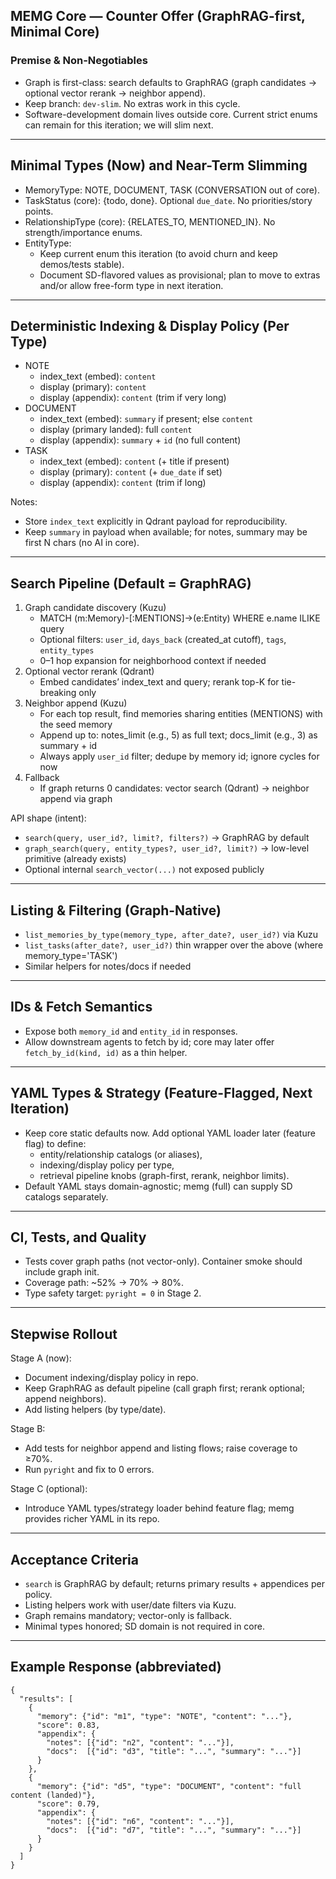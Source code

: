 ## MEMG Core — Counter Offer (GraphRAG-first, Minimal Core)

### Premise & Non‑Negotiables
- Graph is first-class: search defaults to GraphRAG (graph candidates → optional vector rerank → neighbor append).
- Keep branch: `dev-slim`. No extras work in this cycle.
- Software-development domain lives outside core. Current strict enums can remain for this iteration; we will slim next.

---

## Minimal Types (Now) and Near-Term Slimming
- MemoryType: NOTE, DOCUMENT, TASK (CONVERSATION out of core).
- TaskStatus (core): {todo, done}. Optional `due_date`. No priorities/story points.
- RelationshipType (core): {RELATES_TO, MENTIONED_IN}. No strength/importance enums.
- EntityType:
  - Keep current enum this iteration (to avoid churn and keep demos/tests stable).
  - Document SD-flavored values as provisional; plan to move to extras and/or allow free-form type in next iteration.

---

## Deterministic Indexing & Display Policy (Per Type)
- NOTE
  - index_text (embed): `content`
  - display (primary): `content`
  - display (appendix): `content` (trim if very long)
- DOCUMENT
  - index_text (embed): `summary` if present; else `content`
  - display (primary landed): full `content`
  - display (appendix): `summary` + `id` (no full content)
- TASK
  - index_text (embed): `content` (+ title if present)
  - display (primary): `content` (+ `due_date` if set)
  - display (appendix): `content` (trim if long)

Notes:
- Store `index_text` explicitly in Qdrant payload for reproducibility.
- Keep `summary` in payload when available; for notes, summary may be first N chars (no AI in core).

---

## Search Pipeline (Default = GraphRAG)
1) Graph candidate discovery (Kuzu)
   - MATCH (m:Memory)-[:MENTIONS]->(e:Entity) WHERE e.name ILIKE query
   - Optional filters: `user_id`, `days_back` (created_at cutoff), `tags`, `entity_types`
   - 0–1 hop expansion for neighborhood context if needed
2) Optional vector rerank (Qdrant)
   - Embed candidates’ index_text and query; rerank top-K for tie-breaking only
3) Neighbor append (Kuzu)
   - For each top result, find memories sharing entities (MENTIONS) with the seed memory
   - Append up to: notes_limit (e.g., 5) as full text; docs_limit (e.g., 3) as summary + id
   - Always apply `user_id` filter; dedupe by memory id; ignore cycles for now
4) Fallback
   - If graph returns 0 candidates: vector search (Qdrant) → neighbor append via graph

API shape (intent):
- `search(query, user_id?, limit?, filters?)` → GraphRAG by default
- `graph_search(query, entity_types?, user_id?, limit?)` → low-level primitive (already exists)
- Optional internal `search_vector(...)` not exposed publicly

---

## Listing & Filtering (Graph-Native)
- `list_memories_by_type(memory_type, after_date?, user_id?)` via Kuzu
- `list_tasks(after_date?, user_id?)` thin wrapper over the above (where memory_type='TASK')
- Similar helpers for notes/docs if needed

---

## IDs & Fetch Semantics
- Expose both `memory_id` and `entity_id` in responses.
- Allow downstream agents to fetch by id; core may later offer `fetch_by_id(kind, id)` as a thin helper.

---

## YAML Types & Strategy (Feature-Flagged, Next Iteration)
- Keep core static defaults now. Add optional YAML loader later (feature flag) to define:
  - entity/relationship catalogs (or aliases),
  - indexing/display policy per type,
  - retrieval pipeline knobs (graph-first, rerank, neighbor limits).
- Default YAML stays domain-agnostic; memg (full) can supply SD catalogs separately.

---

## CI, Tests, and Quality
- Tests cover graph paths (not vector-only). Container smoke should include graph init.
- Coverage path: ~52% → 70% → 80%.
- Type safety target: `pyright = 0` in Stage 2.

---

## Stepwise Rollout
Stage A (now):
- Document indexing/display policy in repo.
- Keep GraphRAG as default pipeline (call graph first; rerank optional; append neighbors).
- Add listing helpers (by type/date).

Stage B:
- Add tests for neighbor append and listing flows; raise coverage to ≥70%.
- Run `pyright` and fix to 0 errors.

Stage C (optional):
- Introduce YAML types/strategy loader behind feature flag; memg provides richer YAML in its repo.

---

## Acceptance Criteria
- `search` is GraphRAG by default; returns primary results + appendices per policy.
- Listing helpers work with user/date filters via Kuzu.
- Graph remains mandatory; vector-only is fallback.
- Minimal types honored; SD domain is not required in core.

---

## Example Response (abbreviated)
```
{
  "results": [
    {
      "memory": {"id": "m1", "type": "NOTE", "content": "..."},
      "score": 0.83,
      "appendix": {
        "notes": [{"id": "n2", "content": "..."}],
        "docs":  [{"id": "d3", "title": "...", "summary": "..."}]
      }
    },
    {
      "memory": {"id": "d5", "type": "DOCUMENT", "content": "full content (landed)"},
      "score": 0.79,
      "appendix": {
        "notes": [{"id": "n6", "content": "..."}],
        "docs":  [{"id": "d7", "title": "...", "summary": "..."}]
      }
    }
  ]
}
```
